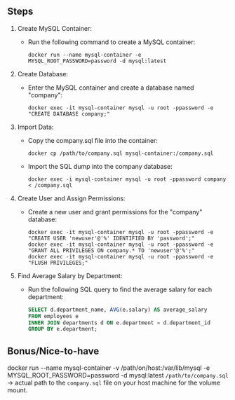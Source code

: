 ## Steps

1. Create MySQL Container:
   - Run the following command to create a MySQL container:
     ```
     docker run --name mysql-container -e MYSQL_ROOT_PASSWORD=password -d mysql:latest
     ```

2. Create Database:
   - Enter the MySQL container and create a database named "company":
     ```
     docker exec -it mysql-container mysql -u root -ppassword -e "CREATE DATABASE company;"
     ```

3. Import Data:
   - Copy the company.sql file into the container:
     ```
     docker cp /path/to/company.sql mysql-container:/company.sql
     ```
   - Import the SQL dump into the company database:
     ```
     docker exec -i mysql-container mysql -u root -ppassword company < /company.sql
     ```

4. Create User and Assign Permissions:
   - Create a new user and grant permissions for the "company" database:
     ```
     docker exec -it mysql-container mysql -u root -ppassword -e "CREATE USER 'newuser'@'%' IDENTIFIED BY 'password';"
     docker exec -it mysql-container mysql -u root -ppassword -e "GRANT ALL PRIVILEGES ON company.* TO 'newuser'@'%';"
     docker exec -it mysql-container mysql -u root -ppassword -e "FLUSH PRIVILEGES;"
     ```

5. Find Average Salary by Department:
   - Run the following SQL query to find the average salary for each department:
     ```sql
     SELECT d.department_name, AVG(e.salary) AS average_salary
     FROM employees e
     INNER JOIN departments d ON e.department = d.department_id
     GROUP BY e.department;
     ```
  ## Bonus/Nice-to-have
  docker run --name mysql-container -v /path/on/host:/var/lib/mysql -e MYSQL_ROOT_PASSWORD=password -d mysql:latest
  `/path/to/company.sql` -> actual path to the `company.sql` file on your host machine for the volume mount.
